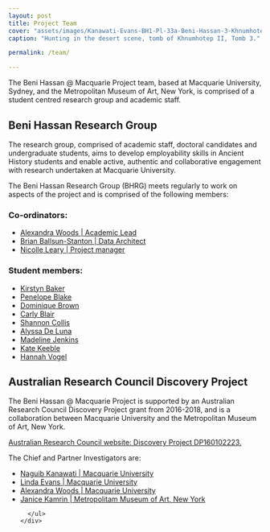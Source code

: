 ```yaml
---
layout: post
title: Project Team
cover: "assets/images/Kanawati-Evans-BH1-Pl-33a-Beni-Hassan-3-Khnumhotep-II-Chapel-Scene-North-wall-Left-Upper-section-Wall1920x.jpg"
caption: "Hunting in the desert scene, tomb of Khnumhotep II, Tomb 3."

permalink: /team/

---
```




The Beni Hassan @ Macquarie Project team, based at Macquarie University, Sydney, and the Metropolitan Museum of Art, New York, is comprised of a student centred research group and academic staff.


<amp-accordion>
  <section>
    <h2>Beni Hassan Research Group</h2>
    <div class="indentedList">

		

<p class="mt2">The research group, comprised of academic staff, doctoral candidates and undergraduate students, aims to develop employability skills in Ancient History students and enable active, authentic and collaborative engagement with research undertaken at Macquarie University.</p>

<p>The Beni Hassan Research Group (BHRG) meets regularly to work on aspects of the project and is comprised of the following members:</p>


      
<h3>Co-ordinators:</h3>
<ul>
<li> <a href="/team/AlexandraWoods">Alexandra Woods | Academic Lead</a> </li>
<li> <a href="/team/BrianBallsunStanton">Brian Ballsun-Stanton | Data Architect</a> </li>
<li> <a href="/team/NicolleLeary">Nicolle Leary | Project manager</a> </li>
</ul>
<h3>Student members:</h3>
<ul>
<li> <a href="/team/KirstynBaker">Kirstyn Baker</a> </li>
<li> <a href="/team/PenelopeBlake">Penelope Blake</a> </li>
<li> <a href="/team/DominiqueBrown">Dominique Brown</a> </li>
<li> <a href="/team/CarlyBlair">Carly Blair</a> </li>
<li> <a href="/team/ShannonCollis">Shannon Collis</a> </li>
<li> <a href="/team/AlyssaDeLuna">Alyssa De Luna</a> </li>
<li> <a href="/team/MadelineJenkins">Madeline Jenkins</a> </li>
<li> <a href="/team/KateKeeble">Kate Keeble</a> </li>
<li> <a href="/team/HannahVogel">Hannah Vogel</a> </li>
      </ul>
    </div>
  </section>
<section>
    <h2>Australian Research Council Discovery Project</h2>
    <div class="indentedList">

<p class="mt2">The Beni Hassan @ Macquarie Project is supported by an Australian Research Council Discovery Project grant from 2016-2018, and is a collaboration between Macquarie University and the Metropolitan Museum of Art, New York.</p>

<p><a href="http://purl.org/au-research/grants/arc/DP160102223">Australian Research Council website: Discovery Project DP160102223.</a></p>

<p>The Chief and Partner Investigators are:</p>
      <ul>
       

 

<li> <a href="/team/NaguibKanawati">Naguib Kanawati | Macquarie University</a> </li>
<li> <a href="/team/LindaEvans">Linda Evans | Macquarie University</a> </li>
<li> <a href="/team/AlexandraWoods">Alexandra Woods | Macquarie University</a> </li>
<li> <a href="/team/JaniceKamrin">Janice Kamrin | Metropolitam Museum of Art, New York</a> </li>

      </ul>
    </div>
  </section>




